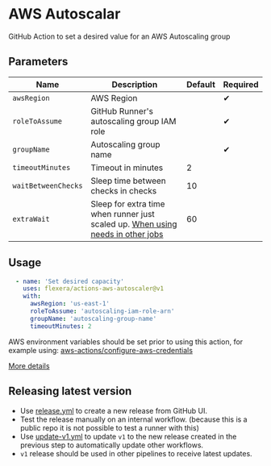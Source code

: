 # AWS Autoscalar

GitHub Action to set a desired value for an AWS Autoscaling group

## Parameters

| Name | Description | Default | Required |
| - | - | - | - |
| `awsRegion` | AWS Region  | | ✔ |
| `roleToAssume` | GitHub Runner's autoscaling group IAM role | | ✔ |
| `groupName` | Autoscaling group name | | ✔ |
| `timeoutMinutes` | Timeout in minutes | 2 | |
| `waitBetweenChecks` | Sleep time between checks in checks | 10 | |
| `extraWait` | Sleep for extra time when runner just scaled up. [When using needs in other jobs](https://docs.github.com/en/actions/reference/workflow-syntax-for-github-actions#jobsjob_idneeds)  | 60 | |


## Usage

```yaml
  - name: 'Set desired capacity'
    uses: flexera/actions-aws-autoscaler@v1
    with:
      awsRegion: 'us-east-1'
      roleToAssume: 'autoscaling-iam-role-arn'
      groupName: 'autoscaling-group-name'
      timeoutMinutes: 2
```

AWS environment variables should be set prior to using this action, for example using: [aws-actions/configure-aws-credentials](https://github.com/aws-actions/configure-aws-credentials)

[More details](https://github.com/actions/javascript-action)

## Releasing latest version

- Use [release.yml](https://github.com/flexera/actions-aws-autoscaler/actions/workflows/release.yml) to create a new release from GitHub UI.
- Test the release manually on an internal workflow. (because this is a public repo it is not possible to test a runner with this)
- Use [update-v1.yml](https://github.com/flexera/actions-aws-autoscaler/actions/workflows/update-v1.yml) to update `v1` to the new release created in the previous step to automatically update other workflows.
- `v1` release should be used in other pipelines to receive latest updates.



